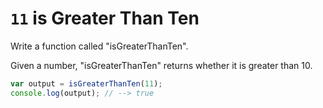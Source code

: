# `11` is Greater Than Ten

Write a function called "isGreaterThanTen".

Given a number, "isGreaterThanTen" returns whether it is greater than 10.


```js
var output = isGreaterThanTen(11);
console.log(output); // --> true
```
